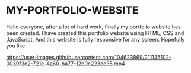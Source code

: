 # MY-PORTFOLIO-WEBSITE
Hello everyone, after a lot of hard work, finally my portfolio website has been created. I have created this portfolio website using HTML, CSS and JavaScript. And this website is fully responsive for any screen. Hopefully you like

https://user-images.githubusercontent.com/104623869/211145102-0039f3e2-721e-4a60-ba77-12b0c223ce35.mp4

